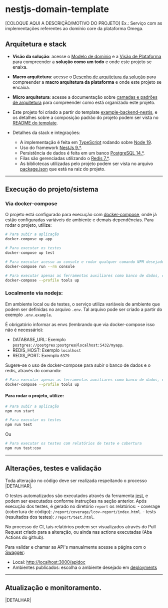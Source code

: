 # nestjs-domain-template

[COLOQUE AQUI A DESCRIÇÃO/MOTIVO DO PROJETO] Ex.: Serviço com as implementações referentes ao domínio core da plataforma Omega.

## Arquitetura e stack

- **Visão da solução**: acesse o [Modelo de domínio](https://omegaenergiarenovavel.sharepoint.com/sites/OMCDigital140/SitePages/Modelo-de-Dom%C3%ADnio.aspx) e a [Visão de Plataforma](https://omegaenergiarenovavel.sharepoint.com/sites/OMCDigital140/SitePages/Vis%C3%A3o-da-Plataforma-Omega.aspx) para compreender a **solução como um todo** e onde este projeto se enaixa.

- **Macro arquitetura**: acesse o [Desenho de arquitetura da solução](https://omegaenergiarenovavel.sharepoint.com/sites/OMCDigital140/SitePages/Desenho-plataforma-Omega.aspx) para compreender a **macro arquitetura da plataforma** e onde este projeto se encaixa.

- **Micro arquitetura**: acesse a documentação sobre [camadas e padrões de arquitetura](https://omegaenergiarenovavel.sharepoint.com/sites/OMCDigital140/SitePages/Camadas.aspx) para compreender como está organizado este projeto.

- Este projeto foi criado a partir do template [example-backend-nestjs](https://github.com/omega-energia/example-backend-nestjs), e os detalhes sobre a composição padrão do projeto podem ser vista no [README do template](https://github.com/omega-energia/example-backend-nestjs#readme).

- Detalhes da stack e integrações:
    - A implementação é feita em [TypeScript](https://www.typescriptlang.org/) rodando sobre [Node 19](https://nodejs.org/).
    - Uso do framework [NestJs 9.*](https://nestjs.com/).
    - Persistência de dados é feita em um banco [PostgreSQL 14.*](https://www.postgresql.org/).
    - Filas são gerenciadas utilizando o [Redis 7.*](https://redis.io/).
    - As bibliotecas utilizadas pelo projeto podem ser vista no arquivo [package.json](package.json) que está na raiz do projeto.

---

## Execução do projeto/sistema

### Via docker-compose

O projeto está configurado para execução com [docker-compose](https://docs.docker.com/compose/), onde já estão configuradas variáveis de ambiente e demais dependências. Para rodar o projeto, utilize:

```bash
# Para subir a aplicação
docker-compose up app
```

```bash
# Para executar os testes
docker-compose up test
```

```bash
# Para executar acesso ao console e rodar qualquer comando NPM desejado
docker-compose run --rm console
```

```bash
# Para executar apenas as ferramentas auxiliares como banco de dados, cache, mensageria, etc...
docker-compose --profile tools up
```

### Localmente via nodejs:

Em ambiente local ou de testes, o serviço utiliza variáveis de ambiente que podem ser definidas no arquivo `.env`. 
Tal arquivo pode ser criado a partir do exemplo `.env.example`.

É obrigatório informar as envs (lembrando que via docker-compose isso não é necessário):
- DATABASE_URL: Exemplo `postgres://postgres:postgres@localhost:5432/myapp`.
- REDIS_HOST: Exemplo `localhost`
- REDIS_PORT: Exemplo `6379`

Sugere-se o uso de docker-compose para subir o banco de dados e o redis, através do comando:
```bash
# Para executar apenas as ferramentas auxiliares como banco de dados, cache, mensageria, etc...
docker-compose --profile tools up
```

#### Para rodar o projeto, utilize:

```bash
# Para subir a aplicação
npm run start
```

```bash
# Para executar os testes
npm run test
```
Ou 
```bash
# Para executar os testes com relatórios de teste e cobertura
npm run test:cov
```

---
## Alterações, testes e validação

Toda alteração no código deve ser realizada respeitando o processo |DETALHAR|.

O testes automatizados são executados através da ferramenta [jest](https://jestjs.io/), e podem ser executados conforme instruções na seção anterior.
Após execução dos testes, é gerado no diretório `report` os relatórios:
    - coverage (cobertura de código): `/report/coverage/lcov-report/index.html`.
    - tests (resultados dos testes): `/report/test.html`.

No processo de CI, tais relatórios podem ser visualizados através do Pull Request criado para a alteração, ou ainda nas actions executadas (Aba Actions do github).

Para validar e chamar as API's manualmente acesse a página com o [Swagger](https://swagger.io/):
- Local: [http://localhost:3000/apidoc](http://localhost:3000/apidoc)
- Ambientes publicados: escolha o ambiente desejado em [deployments](../../deployments)

---

## Atualização e monitoramento.

|DETALHAR|